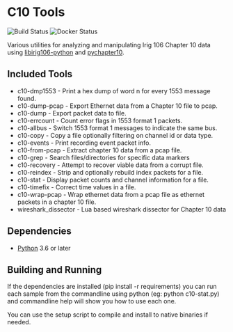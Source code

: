 
# C10 Tools

![Build Status](https://img.shields.io/azure-devops/build/atac-bham/ee9fec36-25b3-4698-9fc2-f77a58ad9ecb/8)
![Docker Status](https://img.shields.io/docker/automated/mcferrill/c10-tools)

Various utilities for analyzing and manipulating Irig 106 Chapter 10 data using
[libirig106-python](https://github.com/atac/libirig106-python) and
[pychapter10](https://github.com/atac/pychapter10).


## Included Tools

* c10-dmp1553 - Print a hex dump of word n for every 1553 message found.
* c10-dump-pcap - Export Ethernet data from a Chapter 10 file to pcap.
* c10-dump - Export packet data to file.
* c10-errcount - Count error flags in 1553 format 1 packets.
* c10-allbus - Switch 1553 format 1 messages to indicate the same bus.
* c10-copy - Copy a file optionally filtering on channel id or data type.
* c10-events - Print recording event packet info.
* c10-from-pcap - Extract chapter 10 data from a pcap file.
* c10-grep - Search files/directories for specific data markers
* c10-recovery - Attempt to recover viable data from a corrupt file.
* c10-reindex - Strip and optionally rebuild index packets for a file.
* c10-stat - Display packet counts and channel information for a file.
* c10-timefix - Correct time values in a file.
* c10-wrap-pcap - Wrap ethernet data from a pcap file as ethernet packets in a
  chapter 10 file.
* wireshark_dissector - Lua based wireshark dissector for Chapter 10 data


## Dependencies

* [Python](https://python.org) 3.6 or later

## Building and Running

If the dependencies are installed (pip install -r requirements) you can run
each sample from the commandline using python (eg: python c10-stat.py) and
commandline help will show you how to use each one.

You can use the setup script to compile and install to native binaries if
needed.
